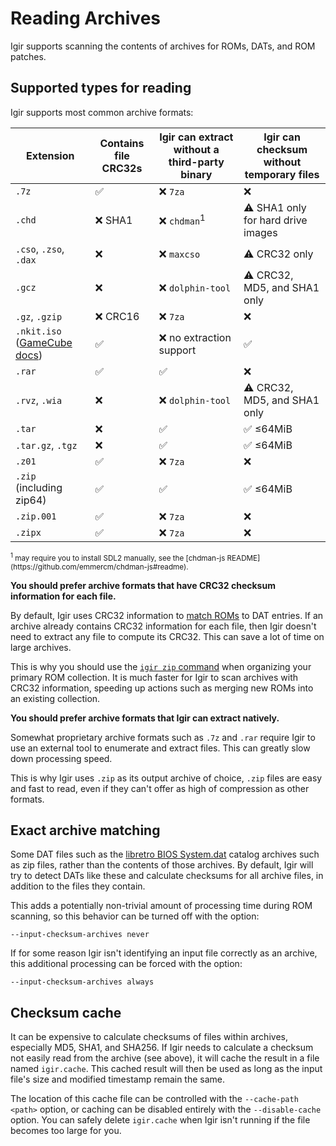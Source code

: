 # Reading Archives

Igir supports scanning the contents of archives for ROMs, DATs, and ROM patches.

## Supported types for reading

Igir supports most common archive formats:

| Extension                                                        | Contains file CRC32s | Igir can extract without a third-party binary | Igir can checksum without temporary files |
|------------------------------------------------------------------|----------------------|-----------------------------------------------|-------------------------------------------|
| `.7z`                                                            | ✅                    | ❌ `7za`                                       | ❌                                         |
| `.chd`                                                           | ❌ SHA1               | ❌ `chdman`<sup>1</sup>                        | ⚠️ SHA1 only for hard drive images        |
| `.cso`, `.zso`, `.dax`                                           | ❌                    | ❌ `maxcso`                                    | ⚠️ CRC32 only                             |
| `.gcz`                                                           | ❌                    | ❌ `dolphin-tool`                              | ⚠️ CRC32, MD5, and SHA1 only              |
| `.gz`, `.gzip`                                                   | ❌ CRC16              | ❌ `7za`                                       | ❌                                         |
| `.nkit.iso` ([GameCube docs](../usage/console/gamecube.md#nkit)) | ✅                    | ❌ no extraction support                       | ✅                                         |
| `.rar`                                                           | ✅                    | ✅                                             | ❌                                         |
| `.rvz`, `.wia`                                                   | ❌                    | ❌ `dolphin-tool`                              | ⚠️ CRC32, MD5, and SHA1 only              |
| `.tar`                                                           | ❌                    | ✅                                             | ✅ ≤64MiB                                  |
| `.tar.gz`, `.tgz`                                                | ❌                    | ✅                                             | ✅ ≤64MiB                                  |
| `.z01`                                                           | ✅                    | ❌ `7za`                                       | ❌                                         |
| `.zip` (including zip64)                                         | ✅                    | ✅                                             | ✅ ≤64MiB                                  |
| `.zip.001`                                                       | ✅                    | ❌ `7za`                                       | ❌                                         |
| `.zipx`                                                          | ✅                    | ❌ `7za`                                       | ❌                                         |

<small>
<sup>1</sup> may require you to install SDL2 manually, see the [chdman-js README](https://github.com/emmercm/chdman-js#readme).
</small>

**You should prefer archive formats that have CRC32 checksum information for each file.**

By default, Igir uses CRC32 information to [match ROMs](../roms/matching.md) to DAT entries. If an archive already contains CRC32 information for each file, then Igir doesn't need to extract any file to compute its CRC32. This can save a lot of time on large archives.

This is why you should use the [`igir zip` command](../output/writing-archives.md) when organizing your primary ROM collection. It is much faster for Igir to scan archives with CRC32 information, speeding up actions such as merging new ROMs into an existing collection.

**You should prefer archive formats that Igir can extract natively.**

Somewhat proprietary archive formats such as `.7z` and `.rar` require Igir to use an external tool to enumerate and extract files. This can greatly slow down processing speed.

This is why Igir uses `.zip` as its output archive of choice, `.zip` files are easy and fast to read, even if they can't offer as high of compression as other formats.

## Exact archive matching

Some DAT files such as the [libretro BIOS System.dat](https://github.com/libretro/libretro-database/blob/master/dat/System.dat) catalog archives such as zip files, rather than the contents of those archives. By default, Igir will try to detect DATs like these and calculate checksums for all archive files, in addition to the files they contain.

This adds a potentially non-trivial amount of processing time during ROM scanning, so this behavior can be turned off with the option:

```text
--input-checksum-archives never
```

If for some reason Igir isn't identifying an input file correctly as an archive, this additional processing can be forced with the option:

```text
--input-checksum-archives always
```

## Checksum cache

It can be expensive to calculate checksums of files within archives, especially MD5, SHA1, and SHA256. If Igir needs to calculate a checksum not easily read from the archive (see above), it will cache the result in a file named `igir.cache`. This cached result will then be used as long as the input file's size and modified timestamp remain the same.

The location of this cache file can be controlled with the `--cache-path <path>` option, or caching can be disabled entirely with the `--disable-cache` option. You can safely delete `igir.cache` when Igir isn't running if the file becomes too large for you.

